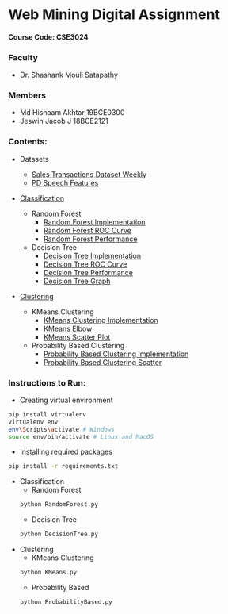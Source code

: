 # Web Mining Digital Assignment

#### Course Code: CSE3024

### Faculty

- Dr. Shashank Mouli Satapathy

### Members

- Md Hishaam Akhtar 19BCE0300
- Jeswin Jacob J 18BCE2121

### Contents:
- Datasets
    - [Sales Transactions Dataset Weekly](Sales_Transactions_Dataset_Weekly.csv)
    - [PD Speech Features](pd_speech_features.csv)

- [Classification](Classification)
    - Random Forest
      - [Random Forest Implementation](Classification/RandomForest.py)
      - [Random Forest ROC Curve](Classification/RandomForestROC.png)
      - [Random Forest Performance](Classification/RandomForestPerformance.png)
    - Decision Tree
      - [Decision Tree Implementation](Classification/DecisionTree.py)
      - [Decision Tree ROC Curve](Classification/DecisionTreeROC.png)
      - [Decision Tree Performance](Classification/DecisionTreePerformance.png)
      - [Decision Tree Graph](Classification/DecisionTreeGraph.png)

- [Clustering](Clustering)
    - KMeans Clustering
      - [KMeans Clustering Implementation](Clustering/KMeans.py)
      - [KMeans Elbow](Clustering/KMeansElbow.png)
      - [KMeans Scatter Plot](Clustering/KMeansScatter.png)
    - Probability Based Clustering
      - [Probability Based Clustering Implementation](Clustering/ProbabilityBased.py)
      - [Probability Based Clustering Scatter](Clustering/ProbabilityBasedScatter.png)

### Instructions to Run:

- Creating virtual environment

```bash
pip install virtualenv
virtualenv env
env\Scripts\activate # Windows
source env/bin/activate # Linux and MacOS
```

- Installing required packages

```bash
pip install -r requirements.txt
```

- Classification
    - Random Forest
    ```bash
    python RandomForest.py
    ```
    - Decision Tree
    ```bash
    python DecisionTree.py
    ```
- Clustering
    - KMeans Clustering
    ```bash
    python KMeans.py
    ```
    - Probability Based
    ```bash
    python ProbabilityBased.py
    ```